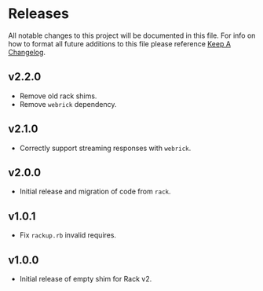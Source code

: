 # Releases

All notable changes to this project will be documented in this file. For info on how to format all future additions to this file please reference [Keep A Changelog](https://keepachangelog.com/en/1.0.0/).

## v2.2.0

- Remove old rack shims.
- Remove `webrick` dependency.

## v2.1.0

- Correctly support streaming responses with `webrick`.

## v2.0.0

- Initial release and migration of code from `rack`.

## v1.0.1

- Fix `rackup.rb` invalid requires.

## v1.0.0

- Initial release of empty shim for Rack v2.
